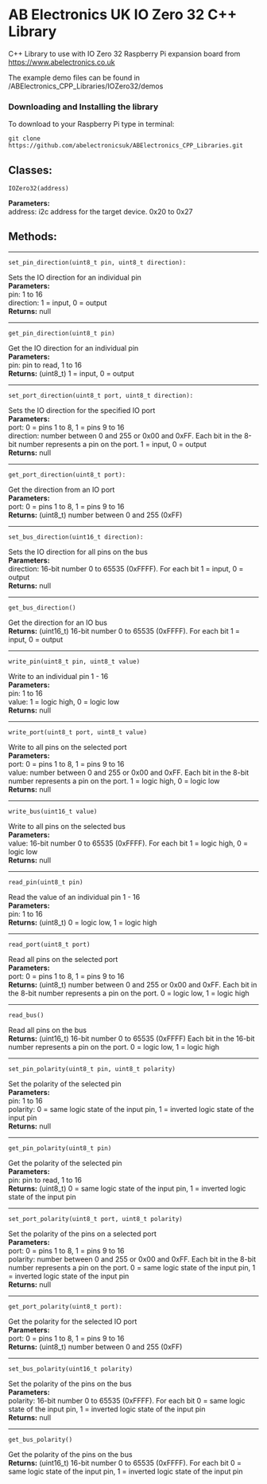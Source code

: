 AB Electronics UK IO Zero 32 C++ Library
=====

C++ Library to use with IO Zero 32 Raspberry Pi expansion board from https://www.abelectronics.co.uk

The example demo files can be found in /ABElectronics_CPP_Libraries/IOZero32/demos  

### Downloading and Installing the library

To download to your Raspberry Pi type in terminal: 

```
git clone https://github.com/abelectronicsuk/ABElectronics_CPP_Libraries.git
```

Classes:
----------  
```
IOZero32(address)
```
**Parameters:**  
address: i2c address for the target device. 0x20 to 0x27  


Methods:
----------
___
```
set_pin_direction(uint8_t pin, uint8_t direction):
```
Sets the IO direction for an individual pin  
**Parameters:**  
pin: 1 to 16   
direction: 1 = input, 0 = output  
**Returns:** null
___
```
get_pin_direction(uint8_t pin)
```  
Get the IO direction for an individual pin  
**Parameters:**  
pin: pin to read, 1 to 16   
**Returns:** (uint8_t) 1 = input, 0 = output  
___
```
set_port_direction(uint8_t port, uint8_t direction): 
```
Sets the IO direction for the specified IO port  
**Parameters:**  
port: 0 = pins 1 to 8, 1 = pins 9 to 16   
direction: number between 0 and 255 or 0x00 and 0xFF.  Each bit in the 8-bit number represents a pin on the port.  1 = input, 0 = output  
**Returns:** null
___
```
get_port_direction(uint8_t port): 
```
Get the direction from an IO port  
**Parameters:**  
port: 0 = pins 1 to 8, 1 = pins 9 to 16   
**Returns:** (uint8_t) number between 0 and 255 (0xFF)  
___
```
set_bus_direction(uint16_t direction): 
```
Sets the IO direction for all pins on the bus  
**Parameters:**  
direction: 16-bit number 0 to 65535 (0xFFFF).  For each bit 1 = input, 0 = output  
**Returns:** null
___
```
get_bus_direction()
```
Get the direction for an IO bus  
**Returns:** (uint16_t) 16-bit number 0 to 65535 (0xFFFF). For each bit 1 = input, 0 = output  
___
```
write_pin(uint8_t pin, uint8_t value)
```
Write to an individual pin 1 - 16  
**Parameters:**  
pin: 1 to 16  
value: 1 = logic high, 0 = logic low  
**Returns:** null  
___
```
write_port(uint8_t port, uint8_t value)
```
Write to all pins on the selected port  
**Parameters:**  
port: 0 = pins 1 to 8, 1 = pins 9 to 16  
value:  number between 0 and 255 or 0x00 and 0xFF.  Each bit in the 8-bit number represents a pin on the port.  1 = logic high, 0 = logic low    
**Returns:** null  
___
```
write_bus(uint16_t value)
```
Write to all pins on the selected bus  
**Parameters:**  
value: 16-bit number 0 to 65535 (0xFFFF). For each bit 1 = logic high, 0 = logic low  
**Returns:** null  
___
```
read_pin(uint8_t pin)
```
Read the value of an individual pin 1 - 16   
**Parameters:**  
pin: 1 to 16  
**Returns:** (uint8_t) 0 = logic low, 1 = logic high  
___
```
read_port(uint8_t port)
```
Read all pins on the selected port  
**Parameters:**  
port: 0 = pins 1 to 8, 1 = pins 9 to 16  
**Returns:** (uint8_t) number between 0 and 255 or 0x00 and 0xFF.  Each bit in the 8-bit number represents a pin on the port.  0 = logic low, 1 = logic high
___
```
read_bus()
```
Read all pins on the bus  
**Returns:** (uint16_t) 16-bit number 0 to 65535 (0xFFFF) Each bit in the 16-bit number represents a pin on the port.  0 = logic low, 1 = logic high  
___
```
set_pin_polarity(uint8_t pin, uint8_t polarity)
```
Set the polarity of the selected pin  
**Parameters:**  
pin: 1 to 16  
polarity: 0 = same logic state of the input pin, 1 = inverted logic state of the input pin  
**Returns:** null
___
```
get_pin_polarity(uint8_t pin)
```  
Get the polarity of the selected pin  
**Parameters:**  
pin: pin to read, 1 to 16   
**Returns:** (uint8_t) 0 = same logic state of the input pin, 1 = inverted logic state of the input pin  
___
```
set_port_polarity(uint8_t port, uint8_t polarity)
```
Set the polarity of the pins on a selected port  
**Parameters:**  
port: 0 = pins 1 to 8, 1 = pins 9 to 16  
polarity: number between 0 and 255 or 0x00 and 0xFF.  Each bit in the 8-bit number represents a pin on the port.  0 = same logic state of the input pin, 1 = inverted logic state of the input pin  
**Returns:** null
___
```
get_port_polarity(uint8_t port): 
```
Get the polarity for the selected IO port  
**Parameters:**  
port: 0 = pins 1 to 8, 1 = pins 9 to 16   
**Returns:** (uint8_t) number between 0 and 255 (0xFF) 
___
```
set_bus_polarity(uint16_t polarity)
```
Set the polarity of the pins on the bus  
**Parameters:**  
polarity: 16-bit number 0 to 65535 (0xFFFF).  For each bit 0 = same logic state of the input pin, 1 = inverted logic state of the input pin  
**Returns:** null  
___
```
get_bus_polarity()
```
Get the polarity of the pins on the bus  
**Returns:** (uint16_t) 16-bit number 0 to 65535 (0xFFFF). For each bit 0 = same logic state of the input pin, 1 = inverted logic state of the input pin  
